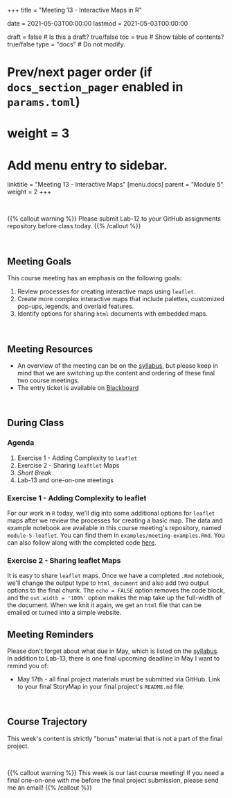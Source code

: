 +++
  title = "Meeting 13 - Interactive Maps in R"
  
  date = 2021-05-03T00:00:00
  lastmod = 2021-05-03T00:00:00
  
  draft = false  # Is this a draft? true/false
  toc = true  # Show table of contents? true/false
  type = "docs"  # Do not modify.
  
  # Prev/next pager order (if `docs_section_pager` enabled in `params.toml`)
  # weight = 3
  
  # Add menu entry to sidebar.
  linktitle = "Meeting 13 - Interactive Maps"
  [menu.docs]
  parent = "Module 5"
  weight = 2
+++

<br> 

{{% callout warning %}}
Please submit Lab-12 to your GitHub assignments repository before class today.
{{% /callout %}}

<br>

## Meeting Goals
This course meeting has an emphasis on the following goals:

  1. Review processes for creating interactive maps using `leaflet`.
  2. Create more complex interactive maps that include palettes, customized pop-ups, legends, and overlaid features.
  3. Identify options for sharing `html` documents with embedded maps.
  
<br>

## Meeting Resources

  * An overview of the meeting can be on the [syllabus](https://slu-soc5650.github.io/syllabus/module-5-map-products-with-r.html), but please keep in mind that we are switching up the content and ordering of these final two course meetings.
  * The entry ticket is available on [Blackboard](https://blackboard.slu.edu/)

<br>

## During Class
### Agenda

  1. Exercise 1 - Adding Complexity to `leaflet`
  2. Exercise 2 - Sharing `leaftlet` Maps
  3. *Short Break*
  4. Lab-13 and one-on-one meetings

### Exercise 1 - Adding Complexity to leaflet
For our work in `R` today, we'll dig into some additional options for `leaflet` maps after we review the processes for creating a basic map. The data and example notebook are available in this course meeting's repository, named `module-5-leaflet`. You can find them in `examples/meeting-examples.Rmd`. You can also follow along with the completed code [here](https://slu-soc5650.github.io/module-5-leaflet/index.nb.html).

### Exercise 2 - Sharing leaflet Maps
It is easy to share `leaflet` maps. Once we have a completed `.Rmd` notebook, we'll change the output type to `html_document` and also add two output options to the final chunk. The `echo = FALSE` option removes the code block, and the `out.width = '100%'` option makes the map take up the full-width of the document. When we knit it again, we get an `html` file that can be emailed or turned into a simple website.

## Meeting Reminders
Please don't forget about what due in May, which is listed on the [syllabus](ttps://slu-soc5650.github.io/syllabus/module-5-map-products-with-r.html). In addition to Lab-13, there is one final upcoming deadline in May I want to remind you of: 

  * May 17th - all final project materials must be submitted via GitHub. Link to your final StoryMap in your final project's `README.md` file.
  
<br>

## Course Trajectory
This week's content is strictly "bonus" material that is not a part of the final project. 

<br> 

{{% callout warning %}}
This week is our last course meeting! If you need a final one-on-one with me before the final project submission, please send me an email!
{{% /callout %}}

<br>
